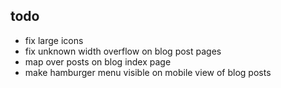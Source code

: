 ## todo

- fix large icons
- fix unknown width overflow on blog post pages
- map over posts on blog index page
- make hamburger menu visible on mobile view of blog posts